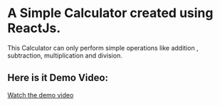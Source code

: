 # A Simple Calculator created using ReactJs.
This Calculator can only perform simple operations like addition , subtraction, multiplication and division.
## Here is it Demo Video:
[Watch the demo video](https://drive.google.com/file/d/158r-xq2Us_D58svq5LTsNv07Z73RU9qM/view?usp=drive_link)
